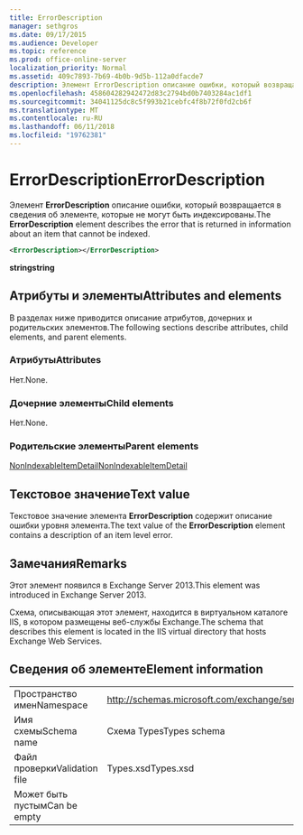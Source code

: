 ```yaml
---
title: ErrorDescription
manager: sethgros
ms.date: 09/17/2015
ms.audience: Developer
ms.topic: reference
ms.prod: office-online-server
localization_priority: Normal
ms.assetid: 409c7893-7b69-4b0b-9d5b-112a0dfacde7
description: Элемент ErrorDescription описание ошибки, который возвращается в сведения об элементе, которые не могут быть индексированы.
ms.openlocfilehash: 458604282942472d83c2794bd0b7403284ac1df1
ms.sourcegitcommit: 34041125dc8c5f993b21cebfc4f8b72f0fd2cb6f
ms.translationtype: MT
ms.contentlocale: ru-RU
ms.lasthandoff: 06/11/2018
ms.locfileid: "19762381"
---
```

# <a name="errordescription"></a><span data-ttu-id="5004e-103">ErrorDescription</span><span class="sxs-lookup"><span data-stu-id="5004e-103">ErrorDescription</span></span>

<span data-ttu-id="5004e-104">Элемент **ErrorDescription** описание ошибки, который возвращается в сведения об элементе, которые не могут быть индексированы.</span><span class="sxs-lookup"><span data-stu-id="5004e-104">The **ErrorDescription** element describes the error that is returned in information about an item that cannot be indexed.</span></span> 
  
```XML
<ErrorDescription></ErrorDescription>
```

 <span data-ttu-id="5004e-105">**string**</span><span class="sxs-lookup"><span data-stu-id="5004e-105">**string**</span></span>
## <a name="attributes-and-elements"></a><span data-ttu-id="5004e-106">Атрибуты и элементы</span><span class="sxs-lookup"><span data-stu-id="5004e-106">Attributes and elements</span></span>

<span data-ttu-id="5004e-107">В разделах ниже приводится описание атрибутов, дочерних и родительских элементов.</span><span class="sxs-lookup"><span data-stu-id="5004e-107">The following sections describe attributes, child elements, and parent elements.</span></span>
  
### <a name="attributes"></a><span data-ttu-id="5004e-108">Атрибуты</span><span class="sxs-lookup"><span data-stu-id="5004e-108">Attributes</span></span>

<span data-ttu-id="5004e-109">Нет.</span><span class="sxs-lookup"><span data-stu-id="5004e-109">None.</span></span>
  
### <a name="child-elements"></a><span data-ttu-id="5004e-110">Дочерние элементы</span><span class="sxs-lookup"><span data-stu-id="5004e-110">Child elements</span></span>

<span data-ttu-id="5004e-111">Нет.</span><span class="sxs-lookup"><span data-stu-id="5004e-111">None.</span></span>
  
### <a name="parent-elements"></a><span data-ttu-id="5004e-112">Родительские элементы</span><span class="sxs-lookup"><span data-stu-id="5004e-112">Parent elements</span></span>

[<span data-ttu-id="5004e-113">NonIndexableItemDetail</span><span class="sxs-lookup"><span data-stu-id="5004e-113">NonIndexableItemDetail</span></span>](nonindexableitemdetail.md)
  
## <a name="text-value"></a><span data-ttu-id="5004e-114">Текстовое значение</span><span class="sxs-lookup"><span data-stu-id="5004e-114">Text value</span></span>

<span data-ttu-id="5004e-115">Текстовое значение элемента **ErrorDescription** содержит описание ошибки уровня элемента.</span><span class="sxs-lookup"><span data-stu-id="5004e-115">The text value of the **ErrorDescription** element contains a description of an item level error.</span></span> 
  
## <a name="remarks"></a><span data-ttu-id="5004e-116">Замечания</span><span class="sxs-lookup"><span data-stu-id="5004e-116">Remarks</span></span>

<span data-ttu-id="5004e-117">Этот элемент появился в Exchange Server 2013.</span><span class="sxs-lookup"><span data-stu-id="5004e-117">This element was introduced in Exchange Server 2013.</span></span>
  
<span data-ttu-id="5004e-118">Схема, описывающая этот элемент, находится в виртуальном каталоге IIS, в котором размещены веб-службы Exchange.</span><span class="sxs-lookup"><span data-stu-id="5004e-118">The schema that describes this element is located in the IIS virtual directory that hosts Exchange Web Services.</span></span>
  
## <a name="element-information"></a><span data-ttu-id="5004e-119">Сведения об элементе</span><span class="sxs-lookup"><span data-stu-id="5004e-119">Element information</span></span>

|||
|:-----|:-----|
|<span data-ttu-id="5004e-120">Пространство имен</span><span class="sxs-lookup"><span data-stu-id="5004e-120">Namespace</span></span>  <br/> |http://schemas.microsoft.com/exchange/services/2006/types  <br/> |
|<span data-ttu-id="5004e-121">Имя схемы</span><span class="sxs-lookup"><span data-stu-id="5004e-121">Schema name</span></span>  <br/> |<span data-ttu-id="5004e-122">Схема Types</span><span class="sxs-lookup"><span data-stu-id="5004e-122">Types schema</span></span>  <br/> |
|<span data-ttu-id="5004e-123">Файл проверки</span><span class="sxs-lookup"><span data-stu-id="5004e-123">Validation file</span></span>  <br/> |<span data-ttu-id="5004e-124">Types.xsd</span><span class="sxs-lookup"><span data-stu-id="5004e-124">Types.xsd</span></span>  <br/> |
|<span data-ttu-id="5004e-125">Может быть пустым</span><span class="sxs-lookup"><span data-stu-id="5004e-125">Can be empty</span></span>  <br/> ||
   


